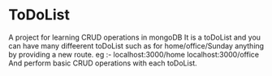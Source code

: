 # ToDoList
A project for learning CRUD operations in mongoDB
It is a toDoList and you can have many diffeerent toDoList such as for home/office/Sunday anything by providing a new route.
eg :- localhost:3000/home
      localhost:3000/office
 And perform basic CRUD operations with each toDoList.
